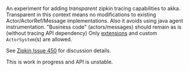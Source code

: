An experiment for adding *transparent* zipkin tracing capabilities to akka.
Transparent in this context means no modifications to existing Actor/ActorRef/Message implementations. Also it avoids using java agent instrumentation.
"Business code" (actors/messages) should remain as is (without tracing API dependency) 
Only [extensions](https://doc.akka.io/docs/akka/2.5/extending-akka.html) and custom `ActorSystem`(s) are allowed. 

See [Zipkin Issue 450](https://github.com/openzipkin/brave/issues/450) for discussion details.

This is work in progress and API is unstable.

